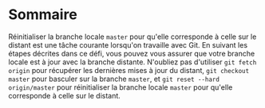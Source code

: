 # Sommaire

Réinitialiser la branche locale `master` pour qu'elle corresponde à celle sur le distant est une tâche courante lorsqu'on travaille avec Git. En suivant les étapes décrites dans ce défi, vous pouvez vous assurer que votre branche locale est à jour avec la branche distante. N'oubliez pas d'utiliser `git fetch origin` pour récupérer les dernières mises à jour du distant, `git checkout master` pour basculer sur la branche `master`, et `git reset --hard origin/master` pour réinitialiser la branche locale `master` pour qu'elle corresponde à celle sur le distant.
